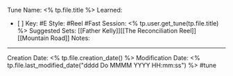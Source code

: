 Tune Name: <% tp.file.title %>
Learned: 
- [ ] 
Key: #E 
Style:  #Reel #Fast
Session: <% tp.user.get_tune(tp.file.title) %>
Suggested Sets: [[Father Kelly]][[The Reconciliation Reel]][[Mountain Road]]
Notes:


---
Creation Date: <% tp.file.creation_date() %>
Modification Date: <% tp.file.last_modified_date("dddd Do MMMM YYYY HH:mm:ss") %>
#tune
